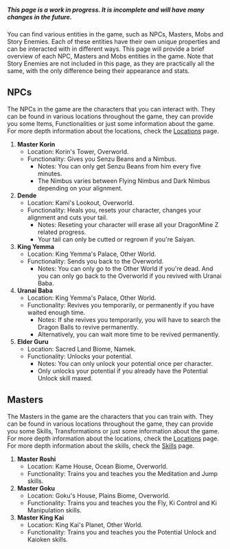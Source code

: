 ##### **This page is a work in progress. It is incomplete and will have many changes in the future.**

You can find various entities in the game, such as NPCs, Masters, Mobs and Story Enemies. Each of these entities have their own unique properties and can be interacted with in different ways. This page will provide a brief overview of each NPC, Masters and Mobs entities in the game. Note that Story Enemies are not included in this page, as they are practically all the same, with the only difference being their appearance and stats.

## **NPCs**
The NPCs in the game are the characters that you can interact with. They can be found in various locations throughout the game, they can provide you some Items, Functionalities or just some information about the game.  
For more depth information about the locations, check the [Locations](locations.md) page.

1. **Master Korin**
     - Location: Korin's Tower, Overworld.
     - Functionality: Gives you Senzu Beans and a Nimbus.
        - Notes: You can only get Senzu Beans from him every five minutes.
        - The Nimbus varies between Flying Nimbus and Dark Nimbus depending on your alignment.
2. **Dende**
     - Location: Kami's Lookout, Overworld.
     - Functionality: Heals you, resets your character, changes your alignment and cuts your tail.
        - Notes: Reseting your character will erase all your DragonMine Z related progress.
        - Your tail can only be cutted or regrown if you're Saiyan.
3. **King Yemma**
     - Location: King Yemma's Palace, Other World.
     - Functionality: Sends you back to the Overworld.
        - Notes: You can only go to the Other World if you're dead. And you can only go back to the Overworld if you revived with Uranai Baba.
4. **Uranai Baba**
     - Location: King Yemma's Palace, Other World.
     - Functionality: Revives you temporarily, or permanently if you have waited enough time.
        - Notes: If she revives you temporarily, you will have to search the Dragon Balls to revive permanently.
        - Alternatively, you can wait more time to be revived permanently.
5. **Elder Guru**
     - Location: Sacred Land Biome, Namek.
     - Functionality: Unlocks your potential.
        - Notes: You can only unlock your potential once per character.
        - Only unlocks your potential if you already have the Potential Unlock skill maxed.

## **Masters**
The Masters in the game are the characters that you can train with. They can be found in various locations throughout the game, they can provide you some Skills, Transformations or just some information about the game.  
For more depth information about the locations, check the [Locations](locations.md) page.  
For more depth information about the skills, check the [Skills](skills.md) page.

1. **Master Roshi**
     - Location: Kame House, Ocean Biome, Overworld.
     - Functionality: Trains you and teaches you the Meditation and Jump skills.
2. **Master Goku**
     - Location: Goku's House, Plains Biome, Overworld.
     - Functionality: Trains you and teaches you the Fly, Ki Control and Ki Manipulation skills.
3. **Master King Kai**
     - Location: King Kai's Planet, Other World.
     - Functionality: Trains you and teaches you the Potential Unlock and Kaioken skills.